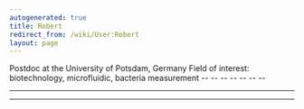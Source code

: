 ```yaml
---
autogenerated: true
title: Robert
redirect_from: /wiki/User:Robert
layout: page
---
```


Postdoc at the University of Potsdam, Germany Field of interest:
biotechnology, microfluidic, bacteria measurement -- -- -- -- -- -- --
-- -- -- -- -- -- -- -- -- -- -- -- -- -- -- -- -- -- -- -- -- -- -- --
-- -- -- -- -- --
